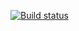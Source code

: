 [![Build status](https://ci.appveyor.com/api/projects/status/m5vv44h1js3am64w/branch/main?svg=true)](https://ci.appveyor.com/project/AleksMikh/rest2/branch/main)
